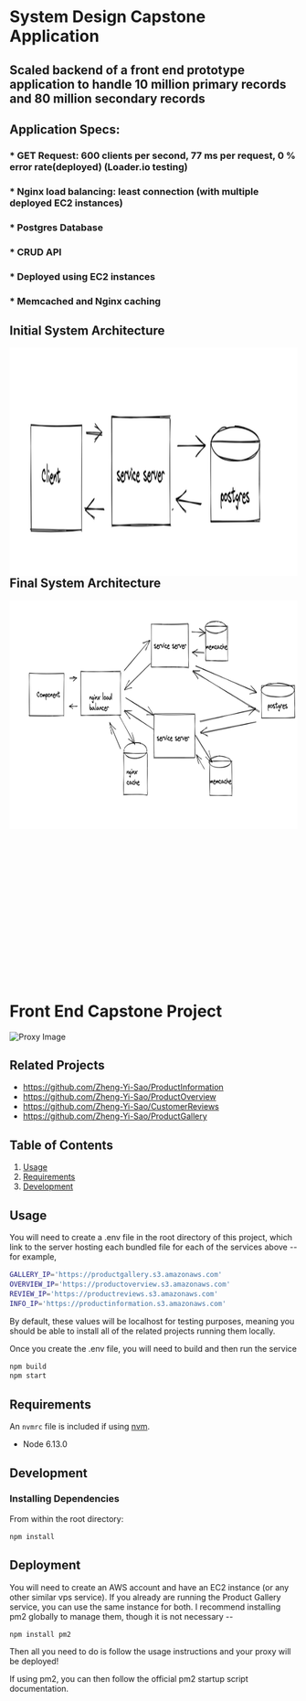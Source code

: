 # System Design Capstone Application

## Scaled backend of a front end prototype application to handle 10 million primary records and 80 million secondary records

## Application Specs:

### * GET Request: 600 clients per second, 77 ms per request, 0 % error rate(deployed) (Loader.io testing)
### * Nginx load balancing: least connection (with multiple deployed EC2 instances)
### * Postgres Database
### * CRUD API
### * Deployed using EC2 instances
### * Memcached and Nginx caching


## Initial System Architecture
<a href="url"><img src="initialDesign.png" align="left" height="400px" width="600px"></a>

<br/><br/><br/><br/><br/>

## Final System Architecture
<a href="url"><img src="systemDesign.png" align="left" height="400px" width="600px"></a>






<br /> <br /><br /><br /><br /><br /><br /><br /><br /><br /><br /><br /><br /><br /> <br /><br /><br /><br /><br /><br /><br /><br /><br /><br /><br /><br /><br /> <br /><br /><br /><br /><br /><br /><br /><br /><br /><br /><br /><br />

# Front End Capstone Project
![Proxy Image](/proxy%20deployed.PNG)
## Related Projects

  - https://github.com/Zheng-Yi-Sao/ProductInformation
  - https://github.com/Zheng-Yi-Sao/ProductOverview
  - https://github.com/Zheng-Yi-Sao/CustomerReviews
  - https://github.com/Zheng-Yi-Sao/ProductGallery

## Table of Contents

1. [Usage](#Usage)
1. [Requirements](#requirements)
1. [Development](#development)

## Usage

You will need to create a .env file in the root directory of this project, which link to the server hosting each bundled file for each of the services above -- for example,
```sh
GALLERY_IP='https://productgallery.s3.amazonaws.com'
OVERVIEW_IP='https://productoverview.s3.amazonaws.com'
REVIEW_IP='https://productreviews.s3.amazonaws.com'
INFO_IP='https://productinformation.s3.amazonaws.com'
```

By default, these values will be localhost for testing purposes, meaning you should be able to install all of the related projects running them locally.

Once you create the .env file, you will need to build and then run the service
```sh
npm build
npm start
```


## Requirements

An `nvmrc` file is included if using [nvm](https://github.com/creationix/nvm).

- Node 6.13.0

## Development


### Installing Dependencies

From within the root directory:

```sh
npm install
```
## Deployment
You will need to create an AWS account and have an EC2 instance (or any other similar vps service). If you already are running the Product Gallery service, you can use the same instance for both. I recommend installing pm2 globally to manage them, though it is not necessary --
```sh
npm install pm2
```

Then all you need to do is follow the usage instructions and your proxy will be deployed!

If using pm2, you can then follow the official pm2 startup script documentation.

